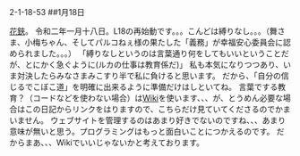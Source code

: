 2-1-18-53
##1月18日
<!-- 53 -->
 <a href="../hanabasami">花鋏</a>。
 令和二年一月十八日。L18の再始動です。。。こんどは縛りなし。。。（舞さま、小梅ちゃん、そしてパルコねぇ様の果たした「義務」が幸福安心委員会に認められました。。。）
 「縛りなしというのは言葉通り何をしてもいいということだが、とにかく急ぐように(ルカの仕事は教育係だ)」
 私も本気になりつつあり、いま対決したらみなさまみこすり半で私に負けると思います。
 だから、「自分の信じるでこぼこ道」を明確に出来るように準備だけはしといてね。 
 言葉でする教育？（コードなどを使わない場合）は<a href="https://xxx.l18.work">Wiki</a>を使います、、、が、とうめん必要な場合はこの日記からリンクをはりますので、こちらだけ見ていてくださるのでかまいません。
 ウェブサイトを管理するのはあまり好きでないのですね、、、あまり意味が無いと思う。プログラミングはもっと面白いことにつかえるのです。
 だからまあ、、、Wikiでいいじゃないかと考えております。